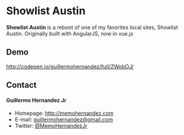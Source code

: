 Showlist Austin
======
**Showlist Austin** is a reboot of one of my favorites local sites, Showlist Austin. Originally built with AngularJS, now in vue.js

## Demo
http://codepen.io/guillermohernandez/full/ZWobOJ/

## Contact
#### Guillermo Hernandez Jr
* Homepage: http://memohernandez.com
* E-mail: guillermohernandez@gmail.com
* Twitter: [@MemoHernandezJr](https://twitter.com/MemoHernandezJr "MemoHernandezJr on Twitter")
